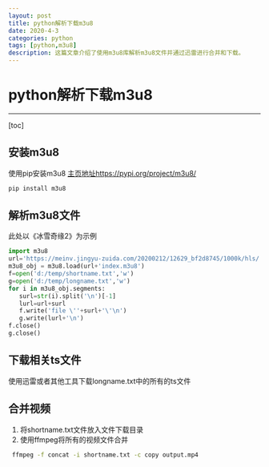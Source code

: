 ```yaml
---
layout: post
title: python解析下载m3u8
date: 2020-4-3
categories: python
tags: [python,m3u8]
description: 这篇文章介绍了使用m3u8库解析m3u8文件并通过迅雷进行合并和下载。
---
```


# python解析下载m3u8

-----------
[toc]
## 安装m3u8
使用pip安装m3u8
[主页地址https://pypi.org/project/m3u8/](https://pypi.org/project/m3u8/)
```python
pip install m3u8
```
## 解析m3u8文件
此处以《冰雪奇缘2》为示例
```python
import m3u8
url='https://meinv.jingyu-zuida.com/20200212/12629_bf2d8745/1000k/hls/'
m3u8_obj = m3u8.load(url+'index.m3u8')
f=open('d:/temp/shortname.txt','w')
g=open('d:/temp/longname.txt','w')
for i in m3u8_obj.segments:
   surl=str(i).split('\n')[-1]
   lurl=url+surl
   f.write('file \''+surl+'\'\n')
   g.write(lurl+'\n')
f.close()
g.close()
```
## 下载相关ts文件
使用迅雷或者其他工具下载longname.txt中的所有的ts文件
## 合并视频
1. 将shortname.txt文件放入文件下载目录
2. 使用ffmpeg将所有的视频文件合并
```bash
 ffmpeg -f concat -i shortname.txt -c copy output.mp4
```
